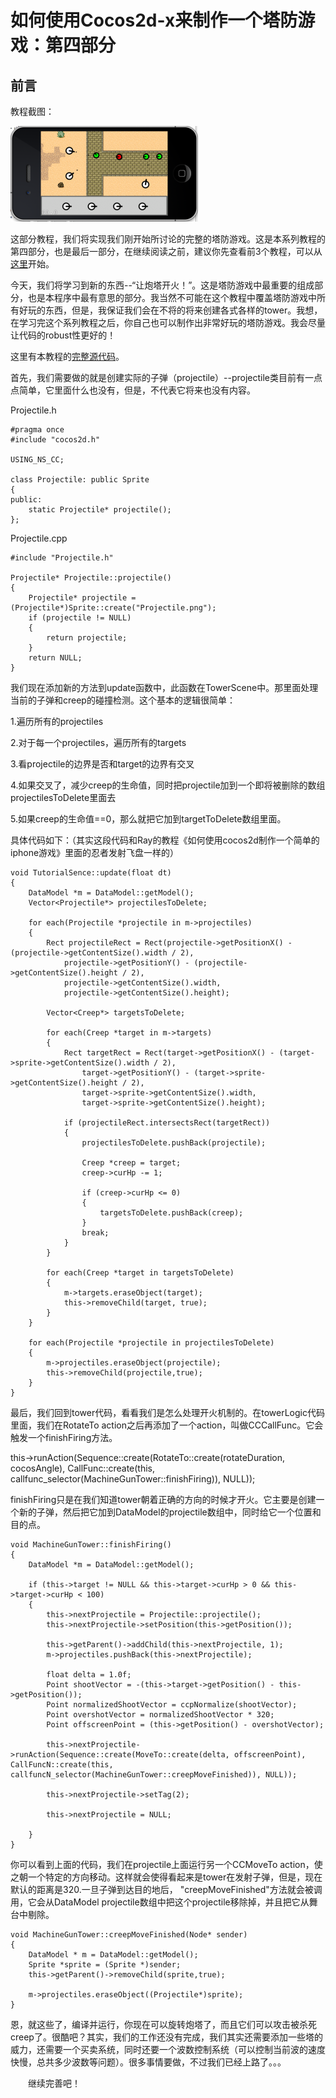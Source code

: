 # 如何使用Cocos2d-x来制作一个塔防游戏：第四部分

## 前言

教程截图：

![image](./res/tower_defense_screenshot1.png)

这部分教程，我们将实现我们刚开始所讨论的完整的塔防游戏。这是本系列教程的第四部分，也是最后一部分，在继续阅读之前，建议你先查看前3个教程，可以从[这里](../chapter3/zh.md)开始。

今天，我们将学习到新的东西--“让炮塔开火！”。这是塔防游戏中最重要的组成部分，也是本程序中最有意思的部分。我当然不可能在这个教程中覆盖塔防游戏中所有好玩的东西，但是，我保证我们会在不将的将来创建各式各样的tower。我想，在学习完这个系列教程之后，你自己也可以制作出非常好玩的塔防游戏。我会尽量让代码的robust性更好的！

这里有本教程的[完整源代码](./TowerDefensePart4.zip)。

首先，我们需要做的就是创建实际的子弹（projectile）--projectile类目前有一点点简单，它里面什么也没有，但是，不代表它将来也没有内容。

Projectile.h

	#pragma once
	#include "cocos2d.h"
	
	USING_NS_CC;
	
	class Projectile: public Sprite 
	{
	public:
		static Projectile* projectile();
	};

Projectile.cpp

	#include "Projectile.h"

	Projectile* Projectile::projectile()
	{
		Projectile* projectile = (Projectile*)Sprite::create("Projectile.png");
		if (projectile != NULL)
		{
			return projectile;
		}
		return NULL;
	}

我们现在添加新的方法到update函数中，此函数在TowerScene中。那里面处理当前的子弹和creep的碰撞检测。这个基本的逻辑很简单：

1.遍历所有的projectiles

2.对于每一个projectiles，遍历所有的targets

3.看projectile的边界是否和target的边界有交叉

4.如果交叉了，减少creep的生命值，同时把projectile加到一个即将被删除的数组 
projectilesToDelete里面去

5.如果creep的生命值==0，那么就把它加到targetToDelete数组里面。

具体代码如下：（其实这段代码和Ray的教程《如何使用cocos2d制作一个简单的iphone游戏》里面的忍者发射飞盘一样的）

	void TutorialSence::update(float dt)
	{
		DataModel *m = DataModel::getModel();
		Vector<Projectile*> projectilesToDelete;
	
		for each(Projectile *projectile in m->projectiles) 
		{
			Rect projectileRect = Rect(projectile->getPositionX() - (projectile->getContentSize().width / 2),
				projectile->getPositionY() - (projectile->getContentSize().height / 2),
				projectile->getContentSize().width,
				projectile->getContentSize().height);
	
			Vector<Creep*> targetsToDelete;
	
			for each(Creep *target in m->targets) 
			{
				Rect targetRect = Rect(target->getPositionX() - (target->sprite->getContentSize().width / 2),
					target->getPositionY() - (target->sprite->getContentSize().height / 2),
					target->sprite->getContentSize().width,
					target->sprite->getContentSize().height);
	
				if (projectileRect.intersectsRect(targetRect)) 
				{
					projectilesToDelete.pushBack(projectile);
	
					Creep *creep = target;
					creep->curHp -= 1;
	
					if (creep->curHp <= 0) 
					{
						targetsToDelete.pushBack(creep);
					}
					break;
				}
			}
	
			for each(Creep *target in targetsToDelete)
			{
				m->targets.eraseObject(target);
				this->removeChild(target, true);
			}		
		}
	
		for each(Projectile *projectile in projectilesToDelete)
		{
			m->projectiles.eraseObject(projectile);
			this->removeChild(projectile,true);
		}
	}

最后，我们回到tower代码，看看我们是怎么处理开火机制的。在towerLogic代码里面，我们在RotateTo action之后再添加了一个action，叫做CCCallFunc。它会触发一个finishFiring方法。

this->runAction(Sequence::create(RotateTo::create(rotateDuration, cocosAngle), CallFunc::create(this, callfunc_selector(MachineGunTower::finishFiring)), NULL));

finishFiring只是在我们知道tower朝着正确的方向的时候才开火。它主要是创建一个新的子弹，然后把它加到DataModel的projectile数组中，同时给它一个位置和目的点。

	void MachineGunTower::finishFiring()
	{
		DataModel *m = DataModel::getModel();
	
		if (this->target != NULL && this->target->curHp > 0 && this->target->curHp < 100)
		{
			this->nextProjectile = Projectile::projectile();
			this->nextProjectile->setPosition(this->getPosition());
	
			this->getParent()->addChild(this->nextProjectile, 1);
			m->projectiles.pushBack(this->nextProjectile);
	
			float delta = 1.0f;
			Point shootVector = -(this->target->getPosition() - this->getPosition());
			Point normalizedShootVector = ccpNormalize(shootVector);
			Point overshotVector = normalizedShootVector * 320;
			Point offscreenPoint = (this->getPosition() - overshotVector);
	
			this->nextProjectile->runAction(Sequence::create(MoveTo::create(delta, offscreenPoint), CallFuncN::create(this, callfuncN_selector(MachineGunTower::creepMoveFinished)), NULL));
	
			this->nextProjectile->setTag(2);
	
			this->nextProjectile = NULL;
	
		}
	}

你可以看到上面的代码，我们在projectile上面运行另一个CCMoveTo action，使之朝一个特定的方向移动。这样就会使得看起来是tower在发射子弹，但是，现在默认的距离是320.一旦子弹到达目的地后， "creepMoveFinished"方法就会被调用，它会从DataModel projectile数组中把这个projectile移除掉，并且把它从舞台中剔除。

	void MachineGunTower::creepMoveFinished(Node* sender)
	{
		DataModel * m = DataModel::getModel();
		Sprite *sprite = (Sprite *)sender;
		this->getParent()->removeChild(sprite,true);
	
		m->projectiles.eraseObject((Projectile*)sprite);
	}

恩，就这些了，编译并运行，你现在可以旋转炮塔了，而且它们可以攻击被杀死creep了。很酷吧？其实，我们的工作还没有完成，我们其实还需要添加一些塔的威力，还需要一个买卖系统，同时还要一个波数控制系统（可以控制当前波的速度快慢，总共多少波数等问题）。很多事情要做，不过我们已经上路了。。。

　　继续完善吧！